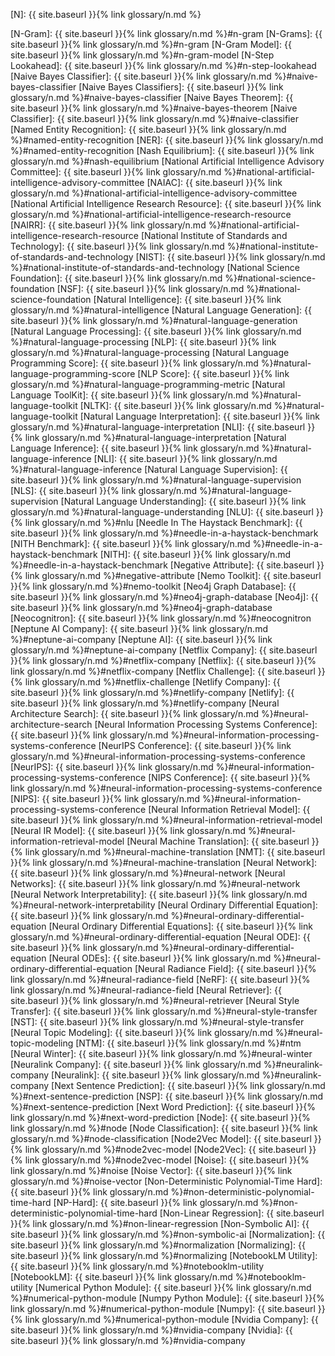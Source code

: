 [N]: {{ site.baseurl }}{% link glossary/n.md %}

[N-Gram]: {{ site.baseurl }}{% link glossary/n.md %}#n-gram
[N-Grams]: {{ site.baseurl }}{% link glossary/n.md %}#n-gram
[N-Gram Model]: {{ site.baseurl }}{% link glossary/n.md %}#n-gram-model
[N-Step Lookahead]: {{ site.baseurl }}{% link glossary/n.md %}#n-step-lookahead
[Naive Bayes Classifier]: {{ site.baseurl }}{% link glossary/n.md %}#naive-bayes-classifier
[Naive Bayes Classifiers]: {{ site.baseurl }}{% link glossary/n.md %}#naive-bayes-classifier
[Naive Bayes Theorem]: {{ site.baseurl }}{% link glossary/n.md %}#naive-bayes-theorem
[Naive Classifier]: {{ site.baseurl }}{% link glossary/n.md %}#naive-classifier
[Named Entity Recognition]: {{ site.baseurl }}{% link glossary/n.md %}#named-entity-recognition
[NER]: {{ site.baseurl }}{% link glossary/n.md %}#named-entity-recognition
[Nash Equilibrium]: {{ site.baseurl }}{% link glossary/n.md %}#nash-equilibrium
[National Artificial Intelligence Advisory Committee]: {{ site.baseurl }}{% link glossary/n.md %}#national-artificial-intelligence-advisory-committee
[NAIAC]: {{ site.baseurl }}{% link glossary/n.md %}#national-artificial-intelligence-advisory-committee
[National Artificial Intelligence Research Resource]: {{ site.baseurl }}{% link glossary/n.md %}#national-artificial-intelligence-research-resource
[NAIRR]: {{ site.baseurl }}{% link glossary/n.md %}#national-artificial-intelligence-research-resource
[National Institute of Standards and Technology]: {{ site.baseurl }}{% link glossary/n.md %}#national-institute-of-standards-and-technology
[NIST]: {{ site.baseurl }}{% link glossary/n.md %}#national-institute-of-standards-and-technology
[National Science Foundation]: {{ site.baseurl }}{% link glossary/n.md %}#national-science-foundation
[NSF]: {{ site.baseurl }}{% link glossary/n.md %}#national-science-foundation
[Natural Intelligence]: {{ site.baseurl }}{% link glossary/n.md %}#natural-intelligence
[Natural Language Generation]: {{ site.baseurl }}{% link glossary/n.md %}#natural-language-generation
[Natural Language Processing]: {{ site.baseurl }}{% link glossary/n.md %}#natural-language-processing
[NLP]: {{ site.baseurl }}{% link glossary/n.md %}#natural-language-processing
[Natural Language Programming Score]: {{ site.baseurl }}{% link glossary/n.md %}#natural-language-programming-score
[NLP Score]: {{ site.baseurl }}{% link glossary/n.md %}#natural-language-programming-metric
[Natural Language ToolKit]: {{ site.baseurl }}{% link glossary/n.md %}#natural-language-toolkit
[NLTK]: {{ site.baseurl }}{% link glossary/n.md %}#natural-language-toolkit
[Natural Language Interpretation]: {{ site.baseurl }}{% link glossary/n.md %}#natural-language-interpretation
[NLI]: {{ site.baseurl }}{% link glossary/n.md %}#natural-language-interpretation
[Natural Language Inference]: {{ site.baseurl }}{% link glossary/n.md %}#natural-language-inference
[NLI]: {{ site.baseurl }}{% link glossary/n.md %}#natural-language-inference
[Natural Language Supervision]: {{ site.baseurl }}{% link glossary/n.md %}#natural-language-supervision
[NLS]: {{ site.baseurl }}{% link glossary/n.md %}#natural-language-supervision
[Natural Language Understanding]: {{ site.baseurl }}{% link glossary/n.md %}#natural-language-understanding
[NLU]: {{ site.baseurl }}{% link glossary/n.md %}#nlu
[Needle In The Haystack Benchmark]: {{ site.baseurl }}{% link glossary/n.md %}#needle-in-a-haystack-benchmark
[NITH Benchmark]: {{ site.baseurl }}{% link glossary/n.md %}#needle-in-a-haystack-benchmark
[NITH]: {{ site.baseurl }}{% link glossary/n.md %}#needle-in-a-haystack-benchmark
[Negative Attribute]: {{ site.baseurl }}{% link glossary/n.md %}#negative-attribute
[Nemo Toolkit]: {{ site.baseurl }}{% link glossary/n.md %}#nemo-toolkit
[Neo4j Graph Database]: {{ site.baseurl }}{% link glossary/n.md %}#neo4j-graph-database
[Neo4j]: {{ site.baseurl }}{% link glossary/n.md %}#neo4j-graph-database
[Neocognitron]: {{ site.baseurl }}{% link glossary/n.md %}#neocognitron
[Neptune AI Company]: {{ site.baseurl }}{% link glossary/n.md %}#neptune-ai-company
[Neptune AI]: {{ site.baseurl }}{% link glossary/n.md %}#neptune-ai-company
[Netflix Company]: {{ site.baseurl }}{% link glossary/n.md %}#netflix-company
[Netflix]: {{ site.baseurl }}{% link glossary/n.md %}#netflix-company
[Netflix Challenge]: {{ site.baseurl }}{% link glossary/n.md %}#netflix-challenge
[Netlify Company]: {{ site.baseurl }}{% link glossary/n.md %}#netlify-company
[Netlify]: {{ site.baseurl }}{% link glossary/n.md %}#netlify-company
[Neural Architecture Search]: {{ site.baseurl }}{% link glossary/n.md %}#neural-architecture-search
[Neural Information Processing Systems Conference]: {{ site.baseurl }}{% link glossary/n.md %}#neural-information-processing-systems-conference
[NeurIPS Conference]: {{ site.baseurl }}{% link glossary/n.md %}#neural-information-processing-systems-conference
[NeurIPS]: {{ site.baseurl }}{% link glossary/n.md %}#neural-information-processing-systems-conference
[NIPS Conference]: {{ site.baseurl }}{% link glossary/n.md %}#neural-information-processing-systems-conference
[NIPS]: {{ site.baseurl }}{% link glossary/n.md %}#neural-information-processing-systems-conference
[Neural Information Retrieval Model]: {{ site.baseurl }}{% link glossary/n.md %}#neural-information-retrieval-model
[Neural IR Model]: {{ site.baseurl }}{% link glossary/n.md %}#neural-information-retrieval-model
[Neural Machine Translation]: {{ site.baseurl }}{% link glossary/n.md %}#neural-machine-translation
[NMT]: {{ site.baseurl }}{% link glossary/n.md %}#neural-machine-translation
[Neural Network]: {{ site.baseurl }}{% link glossary/n.md %}#neural-network
[Neural Networks]: {{ site.baseurl }}{% link glossary/n.md %}#neural-network
[Neural Network Interpretability]: {{ site.baseurl }}{% link glossary/n.md %}#neural-network-interpretability
[Neural Ordinary Differential Equation]: {{ site.baseurl }}{% link glossary/n.md %}#neural-ordinary-differential-equation
[Neural Ordinary Differential Equations]: {{ site.baseurl }}{% link glossary/n.md %}#neural-ordinary-differential-equation
[Neural ODE]: {{ site.baseurl }}{% link glossary/n.md %}#neural-ordinary-differential-equation
[Neural ODEs]: {{ site.baseurl }}{% link glossary/n.md %}#neural-ordinary-differential-equation
[Neural Radiance Field]: {{ site.baseurl }}{% link glossary/n.md %}#neural-radiance-field
[NeRF]: {{ site.baseurl }}{% link glossary/n.md %}#neural-radiance-field
[Neural Retriever]: {{ site.baseurl }}{% link glossary/n.md %}#neural-retriever
[Neural Style Transfer]: {{ site.baseurl }}{% link glossary/n.md %}#neural-style-transfer
[NST]: {{ site.baseurl }}{% link glossary/n.md %}#neural-style-transfer
[Neural Topic Modeling]: {{ site.baseurl }}{% link glossary/n.md %}#neural-topic-modeling
[NTM]: {{ site.baseurl }}{% link glossary/n.md %}#ntm
[Neural Winter]: {{ site.baseurl }}{% link glossary/n.md %}#neural-winter
[Neuralink Company]: {{ site.baseurl }}{% link glossary/n.md %}#neuralink-company
[Neuralink]: {{ site.baseurl }}{% link glossary/n.md %}#neuralink-company
[Next Sentence Prediction]: {{ site.baseurl }}{% link glossary/n.md %}#next-sentence-prediction
[NSP]: {{ site.baseurl }}{% link glossary/n.md %}#next-sentence-prediction
[Next Word Prediction]: {{ site.baseurl }}{% link glossary/n.md %}#next-word-prediction
[Node]: {{ site.baseurl }}{% link glossary/n.md %}#node
[Node Classification]: {{ site.baseurl }}{% link glossary/n.md %}#node-classification
[Node2Vec Model]: {{ site.baseurl }}{% link glossary/n.md %}#node2vec-model
[Node2Vec]: {{ site.baseurl }}{% link glossary/n.md %}#node2vec-model
[Noise]: {{ site.baseurl }}{% link glossary/n.md %}#noise
[Noise Vector]: {{ site.baseurl }}{% link glossary/n.md %}#noise-vector
[Non-Deterministic Polynomial-Time Hard]: {{ site.baseurl }}{% link glossary/n.md %}#non-deterministic-polynomial-time-hard
[NP-Hard]: {{ site.baseurl }}{% link glossary/n.md %}#non-deterministic-polynomial-time-hard
[Non-Linear Regression]: {{ site.baseurl }}{% link glossary/n.md %}#non-linear-regression
[Non-Symbolic AI]: {{ site.baseurl }}{% link glossary/n.md %}#non-symbolic-ai
[Normalization]: {{ site.baseurl }}{% link glossary/n.md %}#normalization
[Normalizing]: {{ site.baseurl }}{% link glossary/n.md %}#normalizing
[NotebookLM Utility]: {{ site.baseurl }}{% link glossary/n.md %}#notebooklm-utility
[NotebookLM]: {{ site.baseurl }}{% link glossary/n.md %}#notebooklm-utility
[Numerical Python Module]: {{ site.baseurl }}{% link glossary/n.md %}#numerical-python-module
[Numpy Python Module]: {{ site.baseurl }}{% link glossary/n.md %}#numerical-python-module
[Numpy]: {{ site.baseurl }}{% link glossary/n.md %}#numerical-python-module
[Nvidia Company]: {{ site.baseurl }}{% link glossary/n.md %}#nvidia-company
[Nvidia]: {{ site.baseurl }}{% link glossary/n.md %}#nvidia-company
